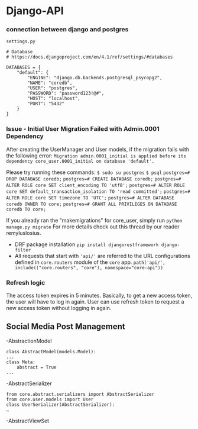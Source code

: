 # Django-API

### connection between django and postgres

`settings.py`

```
# Database
# https://docs.djangoproject.com/en/4.1/ref/settings/#databases

DATABASES = {
    "default": {
        "ENGINE": "django.db.backends.postgresql_psycopg2",
        "NAME": "coredb",
        "USER": "postgres",
        "PASSWORD": "password123!@#",
        "HOST": "localhost",
        "PORT": "5432"
    }
}
```

### Issue - Initial User Migration Failed with Admin.0001 Dependency

After creating the UserManager and User models, if the migration fails with the following error:
`Migration admin.0001_initial is applied before its dependency core_user.0001_initial on database 'default'.`

Please try running these commands:
`$ sudo su postgres`
`$ psql`
`postgres=# DROP DATABASE coredb;`
`postgres=# CREATE DATABASE coredb;`
`postgres=# ALTER ROLE core SET client_encoding TO 'utf8';`
`postgres=# ALTER ROLE core SET default_transaction_isolation TO 'read committed';`
`postgres=# ALTER ROLE core SET timezone TO 'UTC';`
`postgres=# ALTER DATABASE coredb OWNER TO core;`
`postgres=# GRANT ALL PRIVILEGES ON DATABASE coredb TO core;`

If you already ran the "makemigrations" for core_user, simply run `python manage.py migrate`
For more details check out this thread by our reader remyluslosius.

- DRF package installation `pip install djangorestframework django-filter`
- All requests that start with `'api/'` are referred to the URL configurations defined in `core.routers` module of the `core` app.
  `path('api/', include(("core.routers", "core"), namespace="core-api"))`

### Refresh logic

The access token expires in 5 minutes. Basically, to get a new access token, the user will have to log in again. User can use refresh token to request a new access token without logging in again.

## Social Media Post Management

-AbstractionModel

```
class AbstractModel(models.Model):
...
class Meta:
    abstract = True
...
```

-AbstractSerializer

```
from core.abstract.serializers import AbstractSerializer
from core.user.models import User
class UserSerializer(AbstractSerializer):
…
```

-AbstractViewSet
